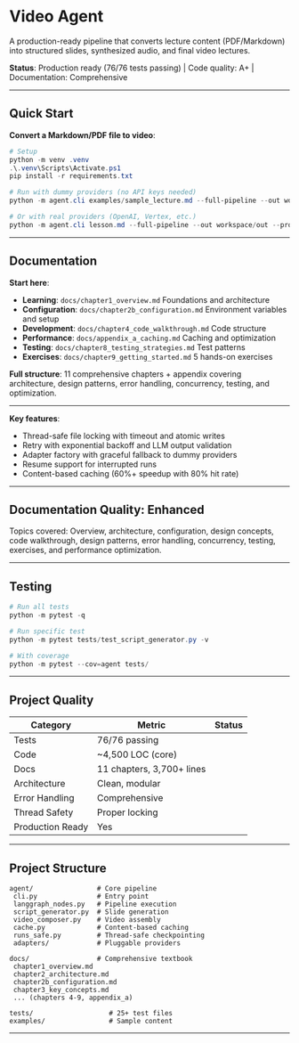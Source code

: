 ﻿# Video Agent

A production-ready pipeline that converts lecture content (PDF/Markdown) into structured slides, synthesized audio, and final video lectures.

**Status**:  Production ready (76/76 tests passing) | Code quality: A+ | Documentation: Comprehensive

---

## Quick Start

**Convert a Markdown/PDF file to video**:

```powershell
# Setup
python -m venv .venv
.\.venv\Scripts\Activate.ps1
pip install -r requirements.txt

# Run with dummy providers (no API keys needed)
python -m agent.cli examples/sample_lecture.md --full-pipeline --out workspace/out

# Or with real providers (OpenAI, Vertex, etc.)
python -m agent.cli lesson.md --full-pipeline --out workspace/out --provider openai
```

---

## Documentation

**Start here**:

- **Learning**: `docs/chapter1_overview.md`  Foundations and architecture
- **Configuration**: `docs/chapter2b_configuration.md`  Environment variables and setup
- **Development**: `docs/chapter4_code_walkthrough.md`  Code structure
- **Performance**: `docs/appendix_a_caching.md`  Caching and optimization
- **Testing**: `docs/chapter8_testing_strategies.md`  Test patterns
- **Exercises**: `docs/chapter9_getting_started.md`  5 hands-on exercises

**Full structure**: 11 comprehensive chapters + appendix covering architecture, design patterns, error handling, concurrency, testing, and optimization.

---

**Key features**:
- Thread-safe file locking with timeout and atomic writes
- Retry with exponential backoff and LLM output validation
- Adapter factory with graceful fallback to dummy providers
- Resume support for interrupted runs
- Content-based caching (60%+ speedup with 80% hit rate)

---

## Documentation Quality:  Enhanced

Topics covered: Overview, architecture, configuration, design concepts, code walkthrough, design patterns, error handling, concurrency, testing, exercises, and performance optimization.

---

## Testing

```powershell
# Run all tests
python -m pytest -q

# Run specific test
python -m pytest tests/test_script_generator.py -v

# With coverage
python -m pytest --cov=agent tests/
```

---

## Project Quality

| Category | Metric | Status |
|----------|--------|--------|
| Tests | 76/76 passing |  |
| Code | ~4,500 LOC (core) |  |
| Docs | 11 chapters, 3,700+ lines |  |
| Architecture | Clean, modular |  |
| Error Handling | Comprehensive |  |
| Thread Safety | Proper locking |  |
| Production Ready | Yes |  |

---

## Project Structure

```
agent/                # Core pipeline
 cli.py               # Entry point
 langgraph_nodes.py   # Pipeline execution
 script_generator.py  # Slide generation
 video_composer.py    # Video assembly
 cache.py             # Content-based caching
 runs_safe.py         # Thread-safe checkpointing
 adapters/            # Pluggable providers

docs/                 # Comprehensive textbook
 chapter1_overview.md
 chapter2_architecture.md
 chapter2b_configuration.md
 chapter3_key_concepts.md
 ... (chapters 4-9, appendix_a)

tests/                   # 25+ test files
examples/                # Sample content
```

---